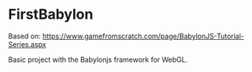 # FirstBabylon

Based on: https://www.gamefromscratch.com/page/BabylonJS-Tutorial-Series.aspx

Basic project with the Babylonjs framework for WebGL. 
